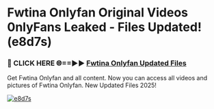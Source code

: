 # Fwtina Onlyfan Original Videos 0nlyFans Leaked - Files Updated! (e8d7s)

<h3>🔴 CLICK HERE 🌐==►► <a href="https://tinyurl.com/2wckxsce" rel="nofollow">Fwtina Onlyfan Updated Files</a></h3>

Get Fwtina Onlyfan and all content. Now you can access all videos and pictures of Fwtina Onlyfan. New Updated Files 2025!

[![e8d7s](https://i.imgur.com/AFduVYN.gif)](https://tinyurl.com/2wckxsce)
